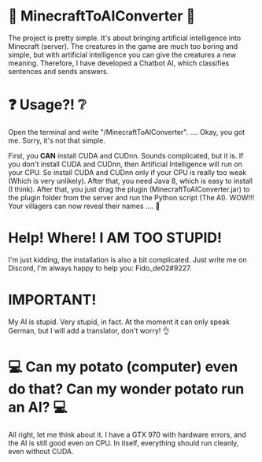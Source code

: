 # 🤖 MinecraftToAIConverter 🤖
The project is pretty simple. It's about bringing artificial intelligence into Minecraft (server). The creatures in the game are much too boring and simple, but with artificial intelligence you can give the creatures a new meaning. Therefore, I have developed a Chatbot AI, which classifies sentences and sends answers.

# ❓ Usage?! ❔
Open the terminal and write "/MinecraftToAIConverter".
.... Okay, you got me. Sorry, it's not that simple.

First, you **CAN** install CUDA and CUDnn. Sounds complicated, but it is. If you don't install CUDA and CUDnn, then Artificial Intelligence will run on your CPU. So install CUDA and CUDnn only if your CPU is really too weak (Which is very unlikely). After that, you need Java 8, which is easy to install (I think). After that, you just drag the plugin (MinecraftToAIConverter.jar) to the plugin folder from the server and run the Python script (The AI). WOW!!! Your villagers can now reveal their names .... 👏 

# Help! Where! I AM TOO STUPID!
I'm just kidding, the installation is also a bit complicated. Just write me on Discord, I'm always happy to help you: Fido_de02#9227.

# IMPORTANT!
My AI is stupid. Very stupid, in fact. At the moment it can only speak German, but I will add a translator, don't worry! 👌

# 💻 Can my potato (computer) even do that? Can my wonder potato run an AI? 💻
All right, let me think about it. I have a GTX 970 with hardware errors, and the AI is still good even on CPU. In itself, everything should run cleanly, even without CUDA.
